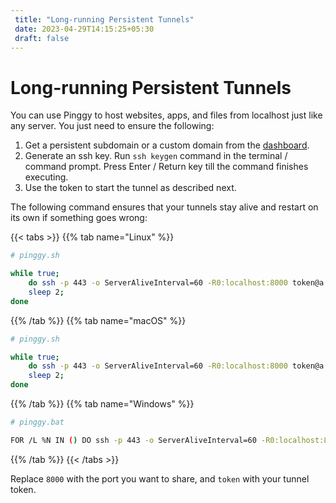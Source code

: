 ```yaml
---
 title: "Long-running Persistent Tunnels" 
 date: 2023-04-29T14:15:25+05:30 
 draft: false 
---
```


# Long-running Persistent Tunnels

You can use Pinggy to host websites, apps, and files from localhost just like any server. You just need to ensure the following:

1. Get a persistent subdomain or a custom domain from the <a href="https://dashboard.pinggy.io" target="_blank">dashboard</a>.
2. Generate an ssh key. Run `ssh keygen` command in the terminal / command prompt. Press Enter / Return key till the command finishes executing.
3. Use the token to start the tunnel as described next.


The following command ensures that your tunnels stay alive and restart on its own if something goes wrong:

{{< tabs >}}
{{% tab name="Linux" %}}

```bash
# pinggy.sh

while true;
    do ssh -p 443 -o ServerAliveInterval=60 -R0:localhost:8000 token@a.pinggy.io;
    sleep 2;
done
```

{{% /tab %}}
{{% tab name="macOS" %}}

```bash
# pinggy.sh

while true;
    do ssh -p 443 -o ServerAliveInterval=60 -R0:localhost:8000 token@a.pinggy.io;
    sleep 2;
done
```

{{% /tab %}}
{{% tab name="Windows" %}}

```bash
# pinggy.bat

FOR /L %N IN () DO ssh -p 443 -o ServerAliveInterval=60 -R0:localhost:8000 token@a.pinggy.io
```

{{% /tab %}}
{{< /tabs >}}

Replace `8000` with the port you want to share, and `token` with your tunnel token.
